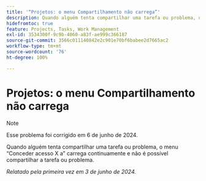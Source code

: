```yaml
---
title: '“Projetos: o menu Compartilhamento não carrega”'
description: Quando alguém tenta compartilhar uma tarefa ou problema, o menu Conceder acesso X a carrega continuamente e não é possível compartilhar a tarefa ou problema.
hidefromtoc: true
feature: Projects, Tasks, Work Management
exl-id: 3534300f-9c9b-4060-a83f-ae999c366187
source-git-commit: 3566c011140842e2c901e70bf6babee2d7665ac2
workflow-type: tm+mt
source-wordcount: '76'
ht-degree: 100%

---
```


# Projetos: o menu Compartilhamento não carrega

>[!NOTE]
>
>Esse problema foi corrigido em 6 de junho de 2024.

Quando alguém tenta compartilhar uma tarefa ou problema, o menu “Conceder acesso X a” carrega continuamente e não é possível compartilhar a tarefa ou problema.

_Relatado pela primeira vez em 3 de junho de 2024._
